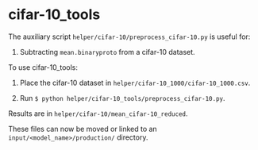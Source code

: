 # cifar-10_tools
The auxiliary script `helper/cifar-10/preprocess_cifar-10.py` is useful for:
 
1. Subtracting `mean.binaryproto` from a cifar-10 dataset.

To use cifar-10_tools:

1. Place the cifar-10 dataset in `helper/cifar-10_1000/cifar-10_1000.csv`.

2. Run `$ python helper/cifar-10_tools/preprocess_cifar-10.py`.

Results are in `helper/cifar-10/mean_cifar-10_reduced`.

These files can now be moved or linked to an `input/<model_name>/production/` directory.
